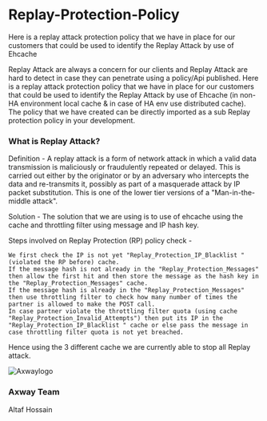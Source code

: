 # Replay-Protection-Policy
Here is a replay attack protection policy that we have in place for our customers that could be used to identify the Replay Attack by use of Ehcache

Replay Attack are always a concern for our clients and Replay Attack are hard to detect in case they can penetrate using a policy/Api published. Here is a replay attack protection policy that we have in place for our customers that could be used to identify the Replay Attack by use of Ehcache (in non-HA environment local cache & in case of HA env use distributed cache). The policy that we have created can be directly imported as a sub Replay protection policy in your development.

### What is Replay Attack?

Definition - A replay attack is a form of network attack in which a valid data transmission is maliciously or fraudulently repeated or delayed. This is carried out either by the originator or by an adversary who intercepts the data and re-transmits it, possibly as part of a masquerade attack by IP packet substitution. This is one of the lower tier versions of a "Man-in-the-middle attack".


Solution - The solution that we are using is to use of ehcache using the cache and throttling filter using message and IP hash key.



Steps involved on Replay Protection (RP) policy check -

    We first check the IP is not yet "Replay_Protection_IP_Blacklist " (violated the RP before) cache.
    If the message hash is not already in the "Replay_Protection_Messages" then allow the first hit and then store the message as the hash key in the "Replay_Protection_Messages" cache.
    If the message hash is already in the "Replay_Protection_Messages" then use throttling filter to check how many number of times the partner is allowed to make the POST call.
    In case partner violate the throttling filter quota (using cache "Replay_Protection_Invalid_Attempts") then put its IP in the "Replay_Protection_IP_Blacklist " cache or else pass the message in case throttling filter quota is not yet breached.

 

Hence using the 3 different cache we are currently able to stop all Replay attack.

![Axwaylogo]( https://github.com/Axway-API-Management/Common/blob/master/img/AxwayLogoSmall.png ) 
### Axway Team
Altaf Hossain
